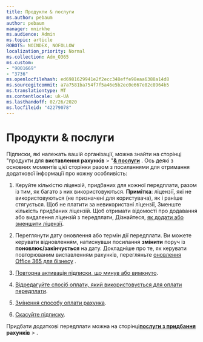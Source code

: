 ```yaml
---
title: Продукти & послуги
ms.author: pebaum
author: pebaum
manager: mnirkhe
ms.audience: Admin
ms.topic: article
ROBOTS: NOINDEX, NOFOLLOW
localization_priority: Normal
ms.collection: Adm_O365
ms.custom:
- "9001669"
- "3736"
ms.openlocfilehash: ed6981629941e2f2ecc348effe98eaa6388a14d8
ms.sourcegitcommit: a7a7581ba754f7f5a46e5b2ec0e667e82c8964b5
ms.translationtype: MT
ms.contentlocale: uk-UA
ms.lasthandoff: 02/26/2020
ms.locfileid: "42279078"
---
```

# <a name="products--services"></a>Продукти & послуги

Підписки, які належать вашій організації, можна знайти на сторінці "продукти для **виставлення рахунків** > "[**& послуги**](https://go.microsoft.com/fwlink/p/?linkid=842054) . Ось деякі з основних моментів цієї сторінки разом з посиланнями для отримання додаткової інформації про кожну особливість:

1. Керуйте кількістю ліцензій, придбаних для кожної передплати, разом із тим, як багато з них використовуються.  **Примітка**: ліцензії, які не використовуються (не призначені для користувача), як і раніше стягується.  Щоб не платити за невикористані ліцензії, Зменште кількість придбаних ліцензій. Щоб отримати відомості про додавання або видалення ліцензій з передплати, Дізнайтеся, [як додати або зменшити ліцензії](https://docs.microsoft.com/alchemyinsights/how-to-add-or-reduce-licenses).

2. Переглянути дату оновлення або термін дії передплати.  Ви можете керувати відновленням, натиснувши посилання **змінити** поруч із **поновлює/закінчується** на дату.  Докладніше про те, як керувати повторюваним виставленням рахунків, перегляньте [оновлення Office 365 для бізнесу](https://go.microsoft.com/fwlink/?linkid=2119216) .

3. [Повторна активація підписки, що минув або вимкнуто](https://go.microsoft.com/fwlink/?linkid=2117519).

4. [Відредагуйте спосіб оплати, який використовується для оплати передплати](https://go.microsoft.com/fwlink/?linkid=2117167).

5. [Змінення способу оплати рахунка](https://go.microsoft.com/fwlink/?linkid=2119112).

6. [Скасуйте підписку](https://go.microsoft.com/fwlink/?linkid=2119113).

Придбати додаткові передплати можна на сторінці[**послуги з придбання**](https://go.microsoft.com/fwlink/p/?linkid=868433) **рахунків** > .
